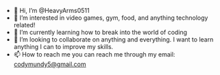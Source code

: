 - 👋 Hi, I’m @HeavyArms0511
- 👀 I’m interested in video games, gym, food, and anything technology related!
- 🌱 I’m currently learning how to break into the world of coding
- 💞️ I’m looking to collaborate on anything and everything.  I want to learn anything I can to improve my skills.
- 📫 How to reach me you can reach me through my email: codymundy5@gmail.com

<!---
HeavyArms0511/HeavyArms0511 is a ✨ special ✨ repository because its `README.md` (this file) appears on your GitHub profile.
You can click the Preview link to take a look at your changes.
--->
